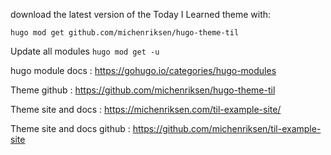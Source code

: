 download the latest version of the Today I Learned theme with:

`hugo mod get github.com/michenriksen/hugo-theme-til`

Update all modules 
`hugo mod get -u`

hugo module docs : https://gohugo.io/categories/hugo-modules


Theme github : https://github.com/michenriksen/hugo-theme-til

Theme site and docs : https://michenriksen.com/til-example-site/

Theme site and docs github : https://github.com/michenriksen/til-example-site